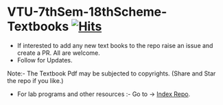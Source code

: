 
# VTU-7thSem-18thScheme-Textbooks [![Hits](https://hits.seeyoufarm.com/api/count/incr/badge.svg?url=https%3A%2F%2Fgithub.com%2FSANJAY-NT%2FVTU-7thSem-18thScheme-Textbooks&count_bg=%2379C83D&title_bg=%23555555&icon=&icon_color=%23E7E7E7&title=Views&edge_flat=false)](https://hits.seeyoufarm.com)






















- If interested to add any new text books to the repo raise an issue and create a PR. All are welcome.
- Follow for Updates. 


   
   
   
   
   
   
   
       
       
       
       

Note:- The Textbook Pdf may be subjected to copyrights.
(Share and Star the repo if you like.) 
 
 
 
    
    
    
    
- For lab programs and other resources :- 
Go to -> [Index Repo](https://github.com/SANJAY-NT/VTU-Resources).
